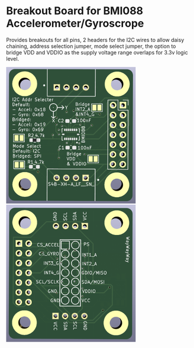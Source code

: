# Breakout Board for BMI088 Accelerometer/Gyroscrope
Provides breakouts for all pins, 2 headers for the I2C wires to allow daisy chaining, address selection jumper, mode select jumper, the option to bridge VDD and VDDIO as the supply voltage range overlaps for 3.3v logic level.


<img src="front-view.png" width="350"/>

<img src="back-view.png" width="350"/>
